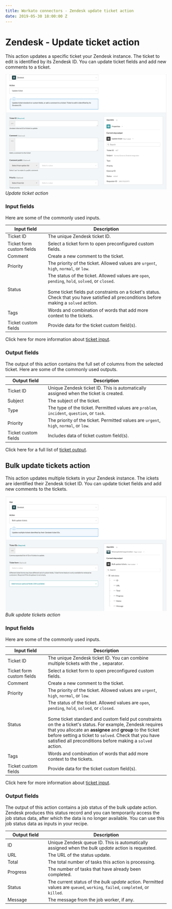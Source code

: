 ```yaml
---
title: Workato connectors - Zendesk update ticket action
date: 2019-05-30 18:00:00 Z
---
```


# Zendesk - Update ticket action

This action updates a specific ticket your Zendesk instance. The ticket to edit is identified by its Zendesk ID. You can update ticket fields and add new comments to a ticket.

![Update ticket action](/assets/images/connectors/zendesk/update-ticket-action.png)
*Update ticket action*

### Input fields

Here are some of the commonly used inputs.

<table class="unchanged rich-diff-level-one">
  <thead>
    <tr>
        <th width='25%'>Input field</th>
        <th>Description</th>
    </tr>
  </thead>
  <tbody>
    <tr>
      <td>Ticket ID</a></td>
      <td>
        The unique Zendesk ticket ID.
      </td>
    </tr>
     <tr>
      <td>Ticket form custom fields</td>
      <td>
        Select a ticket form to open preconfigured custom fields.
      </td>
    </tr>
    <tr>
      <td>Comment</a></td>
      <td>
        Create a new comment to the ticket.
      </td>
    </tr>
    <tr>
      <td>Priority</td>
      <td>
        The priority of the ticket. Allowed values are <code>urgent</code>, <code>high</code>, <code>normal</code>, or <code>low</code>.
      </td>
    </tr>
    <tr>
      <td>Status</td>
      <td>
        The status of the ticket. Allowed values are <code>open</code>, <code>pending</code>, <code>hold</code>, <code>solved</code>, or <code>closed</code>.<br>
        <br>
        Some ticket fields put constraints on a ticket's status. Check that you have satisfied all preconditions before making a <code>solved</code> action.
      </td>
    </tr>
    <tr>
      <td>Tags</td>
      <td>
        Words and combination of words that add more context to the tickets.  
      </td>
    </tr>
    <tr>
      <td>Ticket custom fields</td>
      <td>
        Provide data for the ticket custom field(s).
      </td>
    </tr>
  </tbody>
</table>

Click here for more information about [ticket input](/connectors/zendesk/ticket-fields.md#ticket-input-fields).

### Output fields

The output of this action contains the full set of columns from the selected ticket. Here are some of the commonly used outputs.

<table class="unchanged rich-diff-level-one">
  <thead>
    <tr>
        <th width='25%'>Output field</th>
        <th>Description</th>
    </tr>
  </thead>
  <tbody>
    <tr>
      <td>Ticket ID</td>
      <td>
        Unique Zendesk ticket ID. This is automatically assigned when the ticket is created.
      </td>
    </tr>
    <tr>
      <td>Subject</td>
      <td>
        The subject of the ticket.
      </td>
    </tr>
    <tr>
      <td>Type</td>
      <td>
        The type of the ticket. Permitted values are <code>problem</code>, <code>incident</code>, <code>question</code>, or <code>task</code>.
      </td>
    </tr>
    <tr>
      <td>Priority</td>
      <td>
        The priority of the ticket. Permitted values are <code>urgent</code>, <code>high</code>, <code>normal</code>, or <code>low</code>.
      </td>
    </tr>
    <tr>
      <td>Ticket custom fields</td>
      <td>
        Includes data of ticket custom field(s).
      </td>
    </tr>
  </tbody>
</table>

Click here for a full list of [ticket output](/connectors/zendesk/ticket-fields.md#ticket-output-fields).

## Bulk update tickets action

This action updates multiple tickets in your Zendesk instance. The ickets are identified their Zendesk ticket ID. You can update ticket fields and add new comments to the tickets.

![Bulk update tickets action](/assets/images/connectors/zendesk/bulk-update-tickets-action.png)
*Bulk update tickets action*

### Input fields

Here are some of the commonly used inputs.

<table class="unchanged rich-diff-level-one">
  <thead>
    <tr>
        <th width='25%'>Input field</th>
        <th>Description</th>
    </tr>
  </thead>
  <tbody>
    <tr>
      <td>Ticket ID</a></td>
      <td>
        The unique Zendesk ticket ID. You can combine multiple tickets with the <code>,</code> separator.
      </td>
    </tr>
     <tr>
      <td>Ticket form custom fields</td>
      <td>
        Select a ticket form to open preconfigured custom fields.
      </td>
    </tr>
    <tr>
      <td>Comment</a></td>
      <td>
        Create a new comment to the ticket.
      </td>
    </tr>
    <tr>
      <td>Priority</td>
      <td>
        The priority of the ticket. Allowed values are <code>urgent</code>, <code>high</code>, <code>normal</code>, or <code>low</code>.
      </td>
    </tr>
    <tr>
      <td>Status</td>
      <td>
        The status of the ticket. Allowed values are <code>open</code>, <code>pending</code>, <code>hold</code>, <code>solved</code>, or <code>closed</code>.<br>
        <br>
        Some ticket standard and custom field put constraints on the a ticket's status. For example, Zendesk requires that you allocate an <b>assignee</b> and <b>group</b> to the ticket before setting a ticket to <code>solved</code>. Check that you have satisfied all preconditions before making a <code>solved</code> action.
      </td>
    </tr>
    <tr>
      <td>Tags</td>
      <td>
        Words and combination of words that add more context to the tickets.  
      </td>
    </tr>
    <tr>
      <td>Ticket custom fields</td>
      <td>
        Provide data for the ticket custom field(s).
      </td>
    </tr>
  </tbody>
</table>

Click here for more information about [ticket input](/connectors/zendesk/ticket-fields.md#ticket-input-fields).

### Output fields

The output of this action contains a job status of the bulk update action. 
Zendesk produces this status record and you can temporarily access the job status data, after which the data is no longer available. You can use this job status data as inputs in your recipe. 

<table class="unchanged rich-diff-level-one">
  <thead>
    <tr>
        <th width='25%'>Output field</th>
        <th>Description</th>
    </tr>
  </thead>
  <tbody>
    <tr>
      <td>ID</td>
      <td>
        Unique Zendesk queue ID. This is automatically assigned when the <i>bulk update</i> action is requested.
      </td>
    </tr>
    <tr>
      <td>URL</td>
      <td>
        The URL of the status update.
      </td>
    </tr>
    <tr>
      <td>Total</td>
      <td>
        The total number of tasks this action is processing.
      </td>
    </tr>
    <tr>
      <td>Progress</td>
      <td>
        The number of tasks that have already been completed.
      </td>
    </tr>
    <tr>
      <td>Status</td>
      <td>
        The current status of the <i>bulk update</i> action. Permitted values are <code>queued</code>, <code>working</code>, <code>failed</code>, <code>completed</code>, or <code>killed</code>.
      </td>
    </tr>
    <tr>
      <td>Message</td>
      <td>
        The message from the job worker, if any.
      </td>
    </tr>
  </tbody>
</table>
